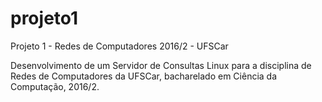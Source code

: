 # projeto1
Projeto 1 - Redes de Computadores 2016/2 - UFSCar

Desenvolvimento de um Servidor de Consultas Linux para a disciplina de Redes de Computadores da UFSCar, bacharelado em Ciência da Computação, 2016/2. 
